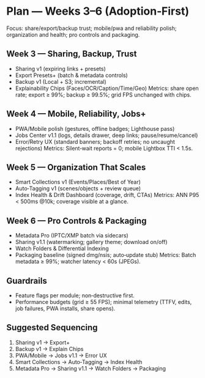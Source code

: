 # Plan — Weeks 3–6 (Adoption‑First)

Focus: share/export/backup trust; mobile/pwa and reliability polish; organization and health; pro controls and packaging.

## Week 3 — Sharing, Backup, Trust
- Sharing v1 (expiring links + presets)
- Export Presets+ (batch & metadata controls)
- Backup v1 (Local + S3; incremental)
- Explainability Chips (Faces/OCR/Caption/Time/Geo)
Metrics: share open rate; export ≥ 99%; backup ≥ 99.5%; grid FPS unchanged with chips.

## Week 4 — Mobile, Reliability, Jobs+
- PWA/Mobile polish (gestures, offline badges; Lighthouse pass)
- Jobs Center v1.1 (logs, details drawer, deep links; pause/resume/cancel)
- Error/Retry UX (standard banners; backoff retries; no uncaught rejections)
Metrics: Silent‑wait reports = 0; mobile Lightbox TTI < 1.5s.

## Week 5 — Organization That Scales
- Smart Collections v1 (Events/Places/Best of Year)
- Auto‑Tagging v1 (scenes/objects + review queue)
- Index Health & Drift Dashboard (coverage, drift, CTAs)
Metrics: ANN P95 < 500ms @10k; coverage visible at a glance.

## Week 6 — Pro Controls & Packaging
- Metadata Pro (IPTC/XMP batch via sidecars)
- Sharing v1.1 (watermarking; gallery theme; download on/off)
- Watch Folders & Differential Indexing
- Packaging baseline (signed dmg/nsis; auto‑update stub)
Metrics: Batch metadata ≥ 99%; watcher latency < 60s (JPEGs).

## Guardrails
- Feature flags per module; non‑destructive first.
- Performance budgets (grid ≥ 55 FPS); minimal telemetry (TTFV, edits, job failures, PWA installs, share opens).

## Suggested Sequencing
1. Sharing v1 → Export+
2. Backup v1 → Explain Chips
3. PWA/Mobile → Jobs v1.1 → Error UX
4. Smart Collections → Auto‑Tagging → Index Health
5. Metadata Pro → Sharing v1.1 → Watch Folders → Packaging

